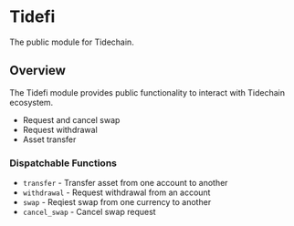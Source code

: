 # Tidefi

The public module for Tidechain.

## Overview

The Tidefi module provides public functionality to interact with Tidechain ecosystem.

- Request and cancel swap
- Request withdrawal
- Asset transfer

### Dispatchable Functions

- `transfer` - Transfer asset from one account to another
- `withdrawal` - Request withdrawal from an account
- `swap` - Reqiest swap from one currency to another
- `cancel_swap` - Cancel swap request

